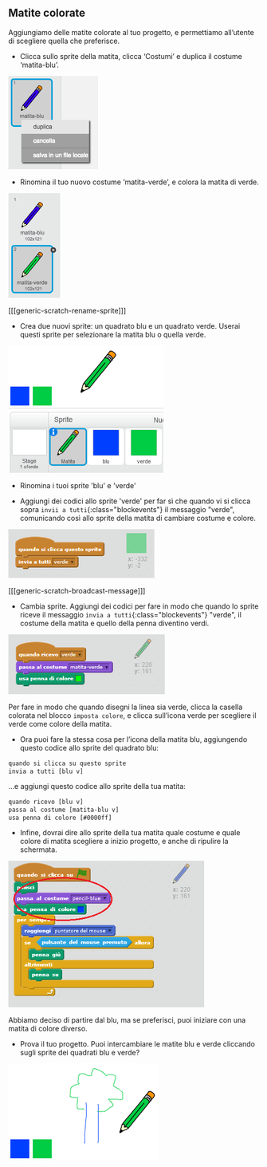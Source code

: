 ## Matite colorate

Aggiungiamo delle matite colorate al tuo progetto, e permettiamo all’utente di scegliere quella che preferisce.

+ Clicca sullo sprite della matita, clicca ‘Costumi’ e duplica il costume ‘matita-blu’.

![screenshot](images/paint-blue-duplicate.png)

+ Rinomina il tuo nuovo costume ‘matita-verde’, e colora la matita di verde.

![screenshot](images/paint-pencil-green.png)

[[[generic-scratch-rename-sprite]]]

+ Crea due nuovi sprite: un quadrato blu e un quadrato verde. Userai questi sprite per selezionare la matita blu o quella verde.

![screenshot](images/paint-selectors.png)

+ Rinomina i tuoi sprite 'blu' e 'verde'

+ Aggiungi dei codici allo sprite 'verde' per far sì che quando vi si clicca sopra `invii a tutti`{:class="blockevents"} il messaggio "verde", comunicando così allo sprite della matita di cambiare costume e colore.

![Invia a tutti verde](images/paint-broadcast-green.png)

[[[generic-scratch-broadcast-message]]]

+ Cambia sprite. Aggiungi dei codici per fare in modo che quando lo sprite riceve il messaggio `invia a tutti`{:class="blockevents"} "verde", il costume della matita e quello della penna diventino verdi.

![Invia a tutti verde](images/broadcast-green.png)

Per fare in modo che quando disegni la linea sia verde, clicca la casella colorata nel blocco `imposta colore`, e clicca sull’icona verde per scegliere il verde come colore della matita.

+ Ora puoi fare la stessa cosa per l’icona della matita blu, aggiungendo questo codice allo sprite del quadrato blu:

```blocks
quando si clicca su questo sprite 
invia a tutti [blu v]
```

…e aggiungi questo codice allo sprite della tua matita:

```blocks
quando ricevo [blu v]
passa al costume [matita-blu v] 
usa penna di colore [#0000ff]
```

+ Infine, dovrai dire allo sprite della tua matita quale costume e quale colore di matita scegliere a inizio progetto, e anche di ripulire la schermata.

![Matita di partenza](images/start-pencil.png)

Abbiamo deciso di partire dal blu, ma se preferisci, puoi iniziare con una matita di colore diverso.

+ Prova il tuo progetto. Puoi intercambiare le matite blu e verde cliccando sugli sprite dei quadrati blu e verde?

![screenshot](images/paint-pens-test.png)